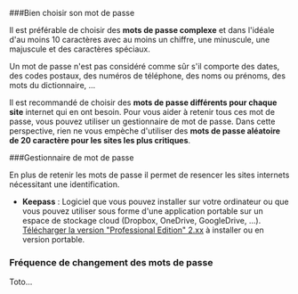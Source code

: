 ###Bien choisir son mot de passe

Il est préférable de choisir des **mots de passe complexe** et dans l'idéale d'au moins 10 caractères avec au moins un chiffre, une minuscule, une majuscule et des caractères spéciaux.

Un mot de passe n'est pas considéré comme sûr s'il comporte des dates, des codes postaux, des numéros de téléphone, des noms ou prénoms, des mots du dictionnaire, ... 

Il est recommandé de choisir des **mots de passe différents pour chaque site** internet qui en ont besoin. Pour vous aider à retenir tous ces mot de passe, vous pouvez utiliser un gestionnaire de mot de passe. Dans cette perspective, rien ne vous empèche d'utiliser des **mots de passe aléatoire de 20 caractère pour les sites les plus critiques**.

###Gestionnaire de mot de passe

En plus de retenir les mots de passe il permet de resencer les sites internets nécessitant une identification.

- **Keepass** : Logiciel que vous pouvez installer sur votre ordinateur ou que vous pouvez utiliser sous forme d'une application portable sur un espace de stockage cloud (Dropbox, OneDrive, GoogleDrive, ...). [Télécharger la version "Professional Edition" 2.xx](http://keepass.info/download.html "keepass") à installer ou en version portable.

### Fréquence de changement des mots de passe

Toto...